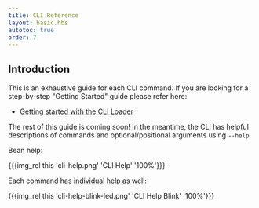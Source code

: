 ```yaml
---
title: CLI Reference
layout: basic.hbs
autotoc: true
order: 7
---
```


## Introduction

This is an exhaustive guide for each CLI command. If you are looking for a step-by-step "Getting Started" guide please refer here:

* [Getting started with the CLI Loader](/getting-started/cli-loader/)

The rest of this guide is coming soon! In the meantime, the CLI has helpful descriptions of commands and optional/positional arguments using `--help`.

Bean help:

{{{img_rel this 'cli-help.png' 'CLI Help' '100%'}}}

Each command has individual help as well:

{{{img_rel this 'cli-help-blink-led.png' 'CLI Help Blink' '100%'}}}
